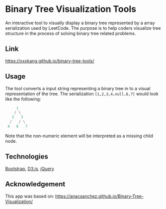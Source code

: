 # Binary Tree Visualization Tools

An interactive tool to visually display a binary tree represented by a array serialization used by LeetCode. The purpose is to help coders visualize tree structure in the process of solving binary tree related problems.

## Link

https://xxxkang.github.io/binary-tree-tools/

## Usage

The tool converts a input string representing a binary tree in to a visual representation of the tree. The serialization `[1,2,3,4,null,6,7]` would look like the following:

```python
     1
    / \
   2   3
  /   / \
 4   6   7
```

Note that the non-numeric element will be interpreted as a missing child node.

## Technologies

[Bootstrap](https://getbootstrap.com/), [D3.js](https://d3js.org/), [jQuery](https://jquery.com/)

## Acknowledgement

This app was based on: https://anacsanchez.github.io/Binary-Tree-Visualization/
